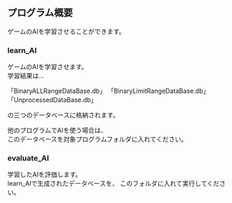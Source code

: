 ## プログラム概要
ゲームのAIを学習させることができます。

### learn_AI
ゲームのAIを学習させます。  
学習結果は...  

「BinaryALLRangeDataBase.db」
「BinaryLimitRangeDataBase.db」
「UnprocessedDataBase.db」  

の三つのデータベースに格納されます。　　

他のプログラムでAIを使う場合は、  
このデータベースを対象プログラムフォルダに入れてください。

### evaluate_AI
学習したAIを評価します。  
learn_AIで生成されたデータベースを、
このフォルダに入れて実行してください。